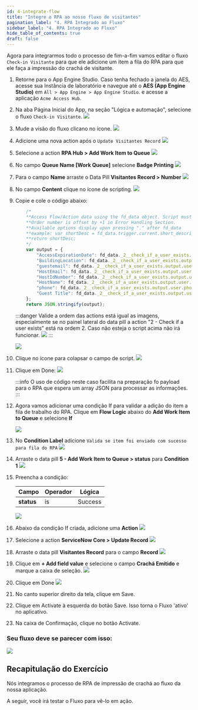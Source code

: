 ```yaml
---
id: 4-integrate-flow
title: "Integre o RPA ao nosso fluxo de visitantes"
pagination_label: "4. RPA Integrado ao Fluxo"
sidebar_label: "4. RPA Integrado ao Fluxo"
hide_table_of_contents: true
draft: false
---
```


Agora para integrarmos todo o processo de fim-a-fim vamos editar o fluxo `Check-in Visitante` para que ele adicione um item a fila do RPA para que ele faça a impressão do crachá de visitante.

1. Retorne para o App Engine Studio. Caso tenha fechado a janela do AES, acesse sua Instância de laboratório e navegue até o **AES (App Engine Studio)** em `All > App Engine > App Engine Studio`. e acesse a aplicação `Acme Access Hub`.


2. Na aba Página Inicial do App, na seção "Lógica e automação", selecione o fluxo `Check-in Visitante`.
    ![](../images/2024-12-11-00-04-14.png)

3. Mude a visão do fluxo clicano no ícone.
    ![](../images/2024-12-11-00-05-20.png)

4. Adicione uma nova action após o `Update Visitantes Record`
    ![](../images/2024-12-11-00-05-54.png)

5. Selecione a action **RPA Hub > Add Work Item to Queue**
   ![](../images/2024-12-11-00-37-09.png)

6. No campo **Queue Name [Work Queue]** selecione **Badge Printing**
   ![](../images/2024-12-11-00-38-15.png)

7. Para o campo **Name** arraste o Data Pill **Visitantes Record > Number**
    ![](../images/2024-12-11-00-39-14.png)

8. No campo **Content** clique no ícone de scripting.
   ![](../images/2024-12-11-00-40-22.png)

9. Copie e cole o código abaixo:

    ```javascript
        /*
        **Access Flow/Action data using the fd_data object. Script must return a value. 
        **Order number is offset by +1 in Error Handling Section.
        **Available options display upon pressing "." after fd_data
        **example: var shortDesc = fd_data.trigger.current.short_description;
        **return shortDesc;
        */
        var output = {
            "AccessExpirationDate": fd_data._2__check_if_a_user_exists.output.user.access_expiration,
            "BuildingLocation": fd_data._2__check_if_a_user_exists.output.user.building_location,
            "guestemail": fd_data._2__check_if_a_user_exists.output.user.guest_email,
            "HostEmail": fd_data._2__check_if_a_user_exists.output.user.host_email,
            "HostIdNumber": fd_data._2__check_if_a_user_exists.output.user.host_id_number,
            "HostName": fd_data._2__check_if_a_user_exists.output.user.host_name,
            "phone": fd_data._2__check_if_a_user_exists.output.user.phone,
            "Guest Title": fd_data._2__check_if_a_user_exists.output.user.guest_title
        };
        return JSON.stringify(output);
    ```

    :::danger
    Valide a ordem das actions está igual as imagens, especialmente se no painel lateral do data pill a action "2 - Check if a user exists" está na ordem 2. Caso não esteja o script acima não irá funcionar.
        ![](../images/2024-12-11-17-14-52.png)
    :::

    ![](../images/2024-12-11-17-12-40.png)

10. Clique no ícone para colapsar o campo de script.
    ![](../images/2024-12-11-17-09-05.png)

11. Clique em <span className="button-purple">Done</span>:
    ![](../images/2024-12-11-17-09-29.png)

    :::info
    O uso de código neste caso facilita na preparação fo payload para o RPA que espera um array JSON para processar as informações.
    :::

12. Agora vamos adicionar uma condição If para validar a adição do item a fila de trabalho do RPA. Clique em **Flow Logic** abaixo do **Add Work Item to Queue** e selecione **If**
    
    ![](../images/2024-12-11-17-22-47.png)

13. No **Condition Label** adicione `Valida se item foi enviado com sucesso para fila do RPA`
    ![](../images/2024-12-11-17-24-37.png)

14. Arraste o data pill **5 - Add Work Item to Queue > status** para **Condition 1**
    ![](../images/2024-12-11-17-25-43.png)

15. Preencha a condição:
    
    |**Campo** | **Operador** | **Lógica** |
    |-|-|-|
    |**status** | is | Success |

    ![](../images/2024-12-11-17-28-36.png)

16. Abaixo da condição If criada, adicione uma **Action**
    ![](../images/2024-12-11-17-29-24.png)

17. Selecione a action **ServiceNow Core > Update Record**
    ![](../images/2024-12-11-17-30-42.png)

18. Arraste o data pill **Visitantes Record** para o campo **Record**
    ![](../images/2024-12-11-17-31-38.png)

19. Clique em **+ Add field value** e selecione o campo **Crachá Emitido** e marque a caixa de seleção.
    ![](../images/2024-12-11-17-32-32.png)

20. Clique em <span className="button-purple">Done</span>
    ![](../images/2024-12-11-17-33-17.png)

21. No canto superior direito da tela, clique em <span className="button-purple">Save</span>.

22. Clique em <span className="button-purple">Activate</span> à esquerda do botão Save. Isso torna o Fluxo 'ativo' no aplicativo.  

23. Na caixa de Confirmação, clique no botão <span className="button-purple">Activate</span>.

### Seu fluxo deve se parecer com isso:

![](../images/2024-12-11-17-33-52.png)

## Recapitulação do Exercício

Nós integramos o processo de RPA de impressão de crachá ao fluxo da nossa aplicação. 

A seguir, você irá testar o Fluxo para vê-lo em ação.